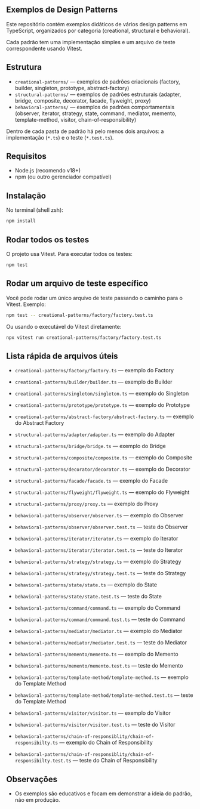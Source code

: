 ## Exemplos de Design Patterns

Este repositório contém exemplos didáticos de vários design patterns em TypeScript, organizados por categoria (creational, structural e behavioral).

Cada padrão tem uma implementação simples e um arquivo de teste correspondente usando Vitest.

## Estrutura

- `creational-patterns/` — exemplos de padrões criacionais (factory, builder, singleton, prototype, abstract-factory)
- `structural-patterns/` — exemplos de padrões estruturais (adapter, bridge, composite, decorator, facade, flyweight, proxy)
- `behavioral-patterns/` — exemplos de padrões comportamentais (observer, iterator, strategy, state, command, mediator, memento, template-method, visitor, chain-of-responsibility)

Dentro de cada pasta de padrão há pelo menos dois arquivos: a implementação (`*.ts`) e o teste (`*.test.ts`).

## Requisitos

- Node.js (recomendo v18+)
- npm (ou outro gerenciador compatível)

## Instalação

No terminal (shell zsh):

```bash
npm install
```

## Rodar todos os testes

O projeto usa Vitest. Para executar todos os testes:

```bash
npm test
```

## Rodar um arquivo de teste específico

Você pode rodar um único arquivo de teste passando o caminho para o Vitest. Exemplo:

```bash
npm test -- creational-patterns/factory/factory.test.ts
```

Ou usando o executável do Vitest diretamente:

```bash
npx vitest run creational-patterns/factory/factory.test.ts
```

## Lista rápida de arquivos úteis

- `creational-patterns/factory/factory.ts` — exemplo do Factory
- `creational-patterns/builder/builder.ts` — exemplo do Builder
- `creational-patterns/singleton/singleton.ts` — exemplo do Singleton
- `creational-patterns/prototype/prototype.ts` — exemplo do Prototype
- `creational-patterns/abstract-factory/abstract-factory.ts` — exemplo do Abstract Factory

- `structural-patterns/adapter/adapter.ts` — exemplo do Adapter
- `structural-patterns/bridge/bridge.ts` — exemplo do Bridge
- `structural-patterns/composite/composite.ts` — exemplo do Composite
- `structural-patterns/decorator/decorator.ts` — exemplo do Decorator
- `structural-patterns/facade/facade.ts` — exemplo do Facade
- `structural-patterns/flyweight/flyweight.ts` — exemplo do Flyweight
- `structural-patterns/proxy/proxy.ts` — exemplo do Proxy

- `behavioral-patterns/observer/observer.ts` — exemplo do Observer
- `behavioral-patterns/observer/observer.test.ts` — teste do Observer
- `behavioral-patterns/iterator/iterator.ts` — exemplo do Iterator
- `behavioral-patterns/iterator/iterator.test.ts` — teste do Iterator
- `behavioral-patterns/strategy/strategy.ts` — exemplo do Strategy
- `behavioral-patterns/strategy/strategy.test.ts` — teste do Strategy
- `behavioral-patterns/state/state.ts` — exemplo do State
- `behavioral-patterns/state/state.test.ts` — teste do State
- `behavioral-patterns/command/command.ts` — exemplo do Command
- `behavioral-patterns/command/command.test.ts` — teste do Command
- `behavioral-patterns/mediator/mediator.ts` — exemplo do Mediator
- `behavioral-patterns/mediator/mediator.test.ts` — teste do Mediator
- `behavioral-patterns/memento/memento.ts` — exemplo do Memento
- `behavioral-patterns/memento/memento.test.ts` — teste do Memento
- `behavioral-patterns/template-method/template-method.ts` — exemplo do Template Method
- `behavioral-patterns/template-method/template-method.test.ts` — teste do Template Method
- `behavioral-patterns/visitor/visitor.ts` — exemplo do Visitor
- `behavioral-patterns/visitor/visitor.test.ts` — teste do Visitor
- `behavioral-patterns/chain-of-responsiblity/chain-of-responsibilty.ts` — exemplo do Chain of Responsibility
- `behavioral-patterns/chain-of-responsiblity/chain-of-responsibilty.test.ts` — teste do Chain of Responsibility

## Observações

- Os exemplos são educativos e focam em demonstrar a ideia do padrão, não em produção.
